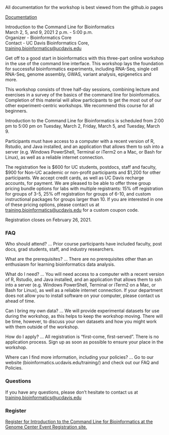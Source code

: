 All documentation for the workshop is best viewed from the github.io pages

[Documentation](https://ucdavis-bioinformatics-training.github.io/2021-March-Introduction-to-the-Command-Line-for-Bioinformatics/)

Introduction to the Command Line for Bioinformatics  
March 2, 5, and 9, 2021 2 p.m. - 5:00 p.m.  
Organizer - Bioinformatics Core  
Contact - UC Davis Bioinformatics Core, training.bioinformatics@ucdavis.edu

Get off to a good start in bioinformatics with this three-part online workshop in the use of the command line interface. This workshop lays the foundation for successful bioinformatics experiments, including RNA-Seq, single cell RNA-Seq, genome assembly, GWAS, variant analysis, epigenetics and more.

This workshop consists of three half-day sessions, combining lecture and exercises in a survey of the basics of the command line for bioinformatics. Completion of this material will allow participants to get the most out of our other experiment-centric workshops. We recommend this course for all beginners.

Introduction to the Command Line for Bioinformatics is scheduled from 2:00 pm to 5:00 pm on Tuesday, March 2, Friday, March 5, and Tuesday, March 9.

Participants must have access to a computer with a recent version of R, Rstudio, and Java installed, and an application that allows them to ssh into a server (e.g. Windows PowerShell, Terminal or iTerm2 on a Mac, or Bash for Linux), as well as a reliable internet connection.

The registration fee is $600 for UC students, postdocs, staff and faculty, $900 for Non-UC academic or non-profit participants and $1,200 for other participants. We accept credit cards, as well as UC Davis recharge accounts, for payment. We are pleased to be able to offer three group pricing bundle options for labs with multiple registrants: 15% off registration for groups of 3-5, 25% off registration for groups of 6-10, and custom instructional packages for groups larger than 10. If you are interested in one of these pricing options, please contact us at training.bioinformatics@ucdavis.edu for a custom coupon code.

Registration closes on February 26, 2021.

### FAQ

Who should attend? … Prior course participants have included faculty, post docs, grad students, staff, and industry researchers.

What are the prerequisites? … There are no prerequisites other than an enthusiasm for learning bioinformatics data analysis.

What do I need? … You will need access to a computer with a recent version of R, Rstudio, and Java installed, and an application that allows them to ssh into a server (e.g. Windows PowerShell, Terminal or iTerm2 on a Mac, or Bash for Linux), as well as a reliable internet connection. If your department does not allow you to install software on your computer, please contact us ahead of time.

Can I bring my own data? … We will provide experimental datasets for use during the workshop, as this helps to keep the workshop moving. There will be time, however, to discuss your own datasets and how you might work with them outside of the workshop.

How do I apply? … All registration is “first-come, first-served”. There is no application process.  Sign up as soon as possible to ensure your place in the workshop.

Where can I find more information, including your policies?  ... Go to our website (bioinformatics.ucdavis.edu/training/) and check out our FAQ and Policies.

### Questions

If you have any questions, please don’t hesitate to contact us at training.bioinformatics@ucdavis.edu


### Register

[Register for Introduction to the Command Line for Bioinformatics at the Genome Center Event Registration site.](https://registration.genomecenter.ucdavis.edu/events/cli_march_2021/)
